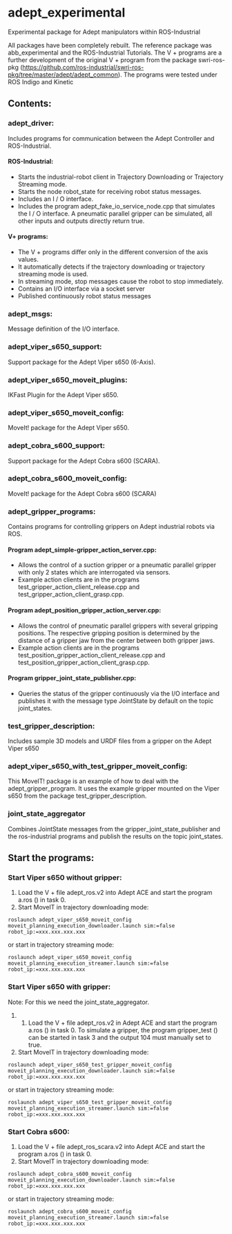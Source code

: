 # adept_experimental
Experimental package for Adept manipulators within ROS-Industrial

All packages have been completely rebuilt. The reference package was abb_experimental and the ROS-Industrial Tutorials.
The V + programs are a further development of the original V + program from the package swri-ros-pkg (https://github.com/ros-industrial/swri-ros-pkg/tree/master/adept/adept_common).
The programs were tested under ROS Indigo and Kinetic

## Contents:

### adept_driver:
Includes programs for communication between the Adept Controller and ROS-Industrial.

#### ROS-Industrial:

* Starts the industrial-robot client in Trajectory Downloading or Trajectory Streaming mode.
* Starts the node robot_state for receiving robot status messages.
* Includes an I / O interface.
* Includes the program adept_fake_io_service_node.cpp that simulates the I / O interface. A pneumatic parallel gripper can be simulated, all other inputs and outputs directly return true.

#### V+ programs:

* The V + programs differ only in the different conversion of the axis values.
* It automatically detects if the trajectory downloading or trajectory streaming mode is used.
* In streaming mode, stop messages cause the robot to stop immediately.
* Contains an I/O interface via a socket server
* Published continuously robot status messages

### adept_msgs:

Message definition of the I/O interface.

### adept_viper_s650_support:

Support package for the Adept Viper s650 (6-Axis).

### adept_viper_s650_moveit_plugins:

IKFast Plugin for the Adept Viper s650.

### adept_viper_s650_moveit_config:

MoveIt! package for the Adept Viper s650.

### adept_cobra_s600_support:

Support package for the Adept Cobra s600 (SCARA).

### adept_cobra_s600_moveit_config:

MoveIt! package for the Adept Cobra s600 (SCARA)

### adept_gripper_programs:

Contains programs for controlling grippers on Adept industrial robots via ROS.

#### Program adept_simple-gripper_action_server.cpp:
	
* Allows the control of a suction gripper or a pneumatic parallel gripper with only 2 states which are interrogated via sensors.
* Example action clients are in the  programs test_gripper_action_client_release.cpp and test_gripper_action_client_grasp.cpp.

#### Program adept_position_gripper_action_server.cpp:
		
* Allows the control of pneumatic parallel grippers with several gripping positions. The respective gripping position is determined by the distance of a gripper jaw from the center between both gripper jaws.
* Example action clients are in the programs test_position_gripper_action_client_release.cpp and test_position_gripper_action_client_grasp.cpp.

#### Program gripper_joint_state_publisher.cpp:

* Queries the status of the gripper continuously via the I/O interface and publishes it with the message type JointState by default on the topic joint_states.

### test_gripper_description:
	
Includes sample 3D models and URDF files from a gripper on the Adept Viper s650

### adept_viper_s650_with_test_gripper_moveit_config:

This MoveIT! package is an example of how to deal with the adept_gripper_program. It uses 	the example gripper mounted on the Viper s650 from the package 	test_gripper_description.


### joint_state_aggregator

Combines JointState messages from the gripper_joint_state_publisher and the ros-industrial programs and publish the results on the topic joint_states.

## Start the programs:

### Start Viper s650 without gripper:

1. Load the V + file adept_ros.v2 into Adept ACE and start the program a.ros () in task 0.
2. Start MoveIT in trajectory downloading mode:

```
roslaunch adept_viper_s650_moveit_config moveit_planning_execution_downloader.launch sim:=false robot_ip:=xxx.xxx.xxx.xxx

```
or start in trajectory streaming mode:

```
roslaunch adept_viper_s650_moveit_config moveit_planning_execution_streamer.launch sim:=false 	robot_ip:=xxx.xxx.xxx.xxx
```

### Start Viper s650 with gripper:

Note: For this we need the joint_state_aggregator.

1. 1. Load the V + file adept_ros.v2 in Adept ACE and start the program a.ros () in task 0. To simulate a gripper, the program gripper_test () can be started in task 3 and the output 104 must manually set to true.
2. Start MoveIT in trajectory downloading mode:
```
roslaunch adept_viper_s650_test_gripper_moveit_config moveit_planning_execution_downloader.launch sim:=false robot_ip:=xxx.xxx.xxx.xxx
```
or start in trajectory streaming mode:
```
roslaunch adept_viper_s650_test_gripper_moveit_config moveit_planning_execution_streamer.launch sim:=false robot_ip:=xxx.xxx.xxx.xxx
```

### Start Cobra s600:

1. Load the V + file adept_ros_scara.v2 into Adept ACE and start the program a.ros () in task 0.
2. Start MoveIT in trajectory downloading mode:
```
roslaunch adept_cobra_s600_moveit_config moveit_planning_execution_downloader.launch sim:=false robot_ip:=xxx.xxx.xxx.xxx
```
or start in trajectory streaming mode:
```
roslaunch adept_cobra_s600_moveit_config moveit_planning_execution_streamer.launch sim:=false 	robot_ip:=xxx.xxx.xxx.xxx
```	
